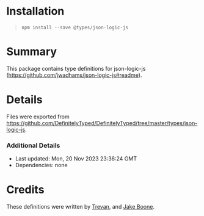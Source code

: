 # Installation
> `npm install --save @types/json-logic-js`

# Summary
This package contains type definitions for json-logic-js (https://github.com/jwadhams/json-logic-js#readme).

# Details
Files were exported from https://github.com/DefinitelyTyped/DefinitelyTyped/tree/master/types/json-logic-js.

### Additional Details
 * Last updated: Mon, 20 Nov 2023 23:36:24 GMT
 * Dependencies: none

# Credits
These definitions were written by [Trevan](https://github.com/Trevan), and [Jake Boone](https://github.com/jakeboone02).
